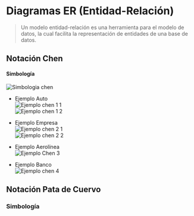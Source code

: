 # Diagramas ER (Entidad-Relación) 
> Un modelo entidad-relación es una herramienta para el modelo de datos, la cual facilita la representación de entidades de una base de datos. 

## Notación Chen
#### Simbología
![Simbologia chen](https://user-images.githubusercontent.com/30439829/148483459-ff3b58c6-5902-4057-b377-1a43eb5cc4f4.jpg)

- Ejemplo Auto <br/>
![Ejemplo chen 1 1](https://user-images.githubusercontent.com/30439829/148484089-60d922d6-bf0c-44ef-83dd-e1af127b85e5.jpg) <br/>
![Ejemplo chen 1 2](https://user-images.githubusercontent.com/30439829/148484097-3241d166-7e92-4447-aeaa-cfe63651fac7.jpg) <br/>

- Ejemplo Empresa <br/>
![Ejemplo chen 2 1](https://user-images.githubusercontent.com/30439829/148486401-86b412c0-d246-4778-92c0-f6a3c59515c1.jpg) <br/>
![Ejemplo chen 2 2](https://user-images.githubusercontent.com/30439829/148486412-1ff403a6-610a-4fbc-8ea2-7045a9133951.jpg) <br/>

- Ejemplo Aerolínea <br/>
![Ejemplo Chen 3](https://user-images.githubusercontent.com/30439829/148486655-0ddcc06d-8656-4b15-a35e-50a56e0d2d24.jpg) <br/>

- Ejemplo Banco <br/>
![Ejemplo chen 4](https://user-images.githubusercontent.com/30439829/148486794-f2929b41-7c29-4710-9ff7-7bfeaa2bb459.jpg) <br/>

## Notación Pata de Cuervo
### Simbología

